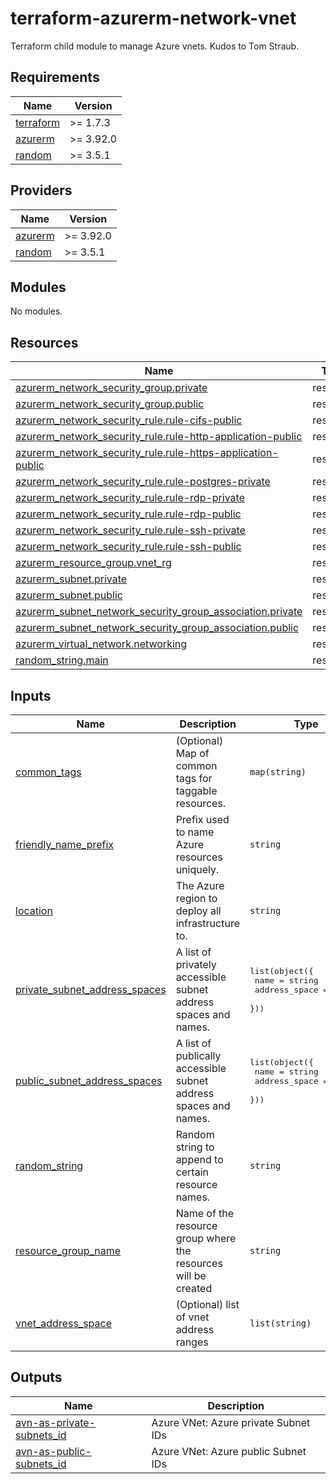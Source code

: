 # terraform-azurerm-network-vnet
Terraform child module to manage Azure vnets.
Kudos to Tom Straub.

<!-- BEGIN_TF_DOCS -->
## Requirements

| Name | Version |
|------|---------|
| <a name="requirement_terraform"></a> [terraform](#requirement\_terraform) | >= 1.7.3 |
| <a name="requirement_azurerm"></a> [azurerm](#requirement\_azurerm) | >= 3.92.0 |
| <a name="requirement_random"></a> [random](#requirement\_random) | >= 3.5.1 |

## Providers

| Name | Version |
|------|---------|
| <a name="provider_azurerm"></a> [azurerm](#provider\_azurerm) | >= 3.92.0 |
| <a name="provider_random"></a> [random](#provider\_random) | >= 3.5.1 |

## Modules

No modules.

## Resources

| Name | Type |
|------|------|
| [azurerm_network_security_group.private](https://registry.terraform.io/providers/hashicorp/azurerm/latest/docs/resources/network_security_group) | resource |
| [azurerm_network_security_group.public](https://registry.terraform.io/providers/hashicorp/azurerm/latest/docs/resources/network_security_group) | resource |
| [azurerm_network_security_rule.rule-cifs-public](https://registry.terraform.io/providers/hashicorp/azurerm/latest/docs/resources/network_security_rule) | resource |
| [azurerm_network_security_rule.rule-http-application-public](https://registry.terraform.io/providers/hashicorp/azurerm/latest/docs/resources/network_security_rule) | resource |
| [azurerm_network_security_rule.rule-https-application-public](https://registry.terraform.io/providers/hashicorp/azurerm/latest/docs/resources/network_security_rule) | resource |
| [azurerm_network_security_rule.rule-postgres-private](https://registry.terraform.io/providers/hashicorp/azurerm/latest/docs/resources/network_security_rule) | resource |
| [azurerm_network_security_rule.rule-rdp-private](https://registry.terraform.io/providers/hashicorp/azurerm/latest/docs/resources/network_security_rule) | resource |
| [azurerm_network_security_rule.rule-rdp-public](https://registry.terraform.io/providers/hashicorp/azurerm/latest/docs/resources/network_security_rule) | resource |
| [azurerm_network_security_rule.rule-ssh-private](https://registry.terraform.io/providers/hashicorp/azurerm/latest/docs/resources/network_security_rule) | resource |
| [azurerm_network_security_rule.rule-ssh-public](https://registry.terraform.io/providers/hashicorp/azurerm/latest/docs/resources/network_security_rule) | resource |
| [azurerm_resource_group.vnet_rg](https://registry.terraform.io/providers/hashicorp/azurerm/latest/docs/resources/resource_group) | resource |
| [azurerm_subnet.private](https://registry.terraform.io/providers/hashicorp/azurerm/latest/docs/resources/subnet) | resource |
| [azurerm_subnet.public](https://registry.terraform.io/providers/hashicorp/azurerm/latest/docs/resources/subnet) | resource |
| [azurerm_subnet_network_security_group_association.private](https://registry.terraform.io/providers/hashicorp/azurerm/latest/docs/resources/subnet_network_security_group_association) | resource |
| [azurerm_subnet_network_security_group_association.public](https://registry.terraform.io/providers/hashicorp/azurerm/latest/docs/resources/subnet_network_security_group_association) | resource |
| [azurerm_virtual_network.networking](https://registry.terraform.io/providers/hashicorp/azurerm/latest/docs/resources/virtual_network) | resource |
| [random_string.main](https://registry.terraform.io/providers/hashicorp/random/latest/docs/resources/string) | resource |

## Inputs

| Name | Description | Type | Default | Required |
|------|-------------|------|---------|:--------:|
| <a name="input_common_tags"></a> [common\_tags](#input\_common\_tags) | (Optional) Map of common tags for taggable resources. | `map(string)` | `{}` | no |
| <a name="input_friendly_name_prefix"></a> [friendly\_name\_prefix](#input\_friendly\_name\_prefix) | Prefix used to name Azure resources uniquely. | `string` | n/a | yes |
| <a name="input_location"></a> [location](#input\_location) | The Azure region to deploy all infrastructure to. | `string` | n/a | yes |
| <a name="input_private_subnet_address_spaces"></a> [private\_subnet\_address\_spaces](#input\_private\_subnet\_address\_spaces) | A list of privately accessible subnet address spaces and names. | <pre>list(object({<br>    name          = string<br>    address_space = string<br>  }))</pre> | n/a | yes |
| <a name="input_public_subnet_address_spaces"></a> [public\_subnet\_address\_spaces](#input\_public\_subnet\_address\_spaces) | A list of publically accessible subnet address spaces and names. | <pre>list(object({<br>    name          = string<br>    address_space = string<br>  }))</pre> | n/a | yes |
| <a name="input_random_string"></a> [random\_string](#input\_random\_string) | Random string to append to certain resource names. | `string` | `null` | no |
| <a name="input_resource_group_name"></a> [resource\_group\_name](#input\_resource\_group\_name) | Name of the resource group where the resources will be created | `string` | `null` | no |
| <a name="input_vnet_address_space"></a> [vnet\_address\_space](#input\_vnet\_address\_space) | (Optional) list of vnet address ranges | `list(string)` | <pre>[<br>  "10.0.0.0/16"<br>]</pre> | no |

## Outputs

| Name | Description |
|------|-------------|
| <a name="output_avn-as-private-subnets_id"></a> [avn-as-private-subnets\_id](#output\_avn-as-private-subnets\_id) | Azure VNet: Azure private Subnet IDs |
| <a name="output_avn-as-public-subnets_id"></a> [avn-as-public-subnets\_id](#output\_avn-as-public-subnets\_id) | Azure VNet: Azure public Subnet IDs |
<!-- END_TF_DOCS -->
